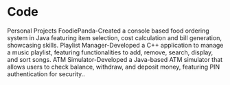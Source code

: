 # Code
Personal Projects
FoodiePanda-Created a console based food ordering system in Java featuring item selection, cost calculation and bill generation, showcasing skills.
Playlist Manager-Developed a C++ application to manage a music playlist, featuring functionalities to add, remove, search, display, and sort songs.
ATM Simulator-Developed a Java-based ATM simulator that allows users to check balance, withdraw, and deposit money, featuring PIN authentication for security..

